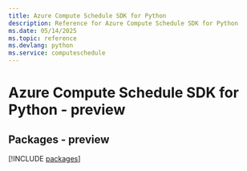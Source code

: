 ```yaml
---
title: Azure Compute Schedule SDK for Python
description: Reference for Azure Compute Schedule SDK for Python
ms.date: 05/14/2025
ms.topic: reference
ms.devlang: python
ms.service: computeschedule
---
```

# Azure Compute Schedule SDK for Python - preview
## Packages - preview
[!INCLUDE [packages](compute-schedule-index.md)]
